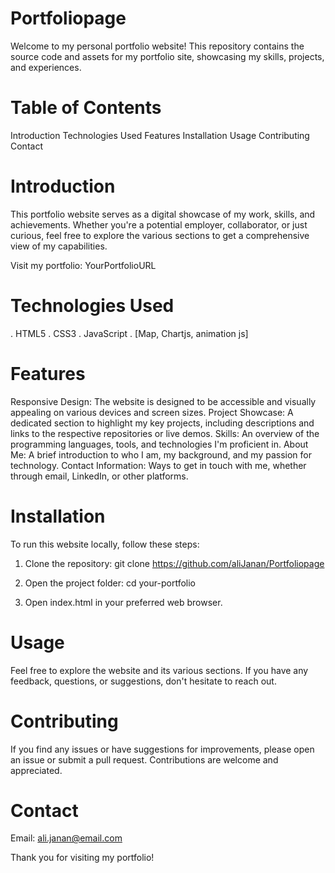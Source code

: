 # Portfoliopage

Welcome to my personal portfolio website! This repository contains the source code and assets for my portfolio site, showcasing my skills, projects, and experiences.

# Table of Contents
Introduction
Technologies Used
Features
Installation
Usage
Contributing
Contact

# Introduction
This portfolio website serves as a digital showcase of my work, skills, and achievements. Whether you're a potential employer, collaborator, or just curious, feel free to explore the various sections to get a comprehensive view of my capabilities.

Visit my portfolio: YourPortfolioURL

# Technologies Used
. HTML5
. CSS3
. JavaScript
. [Map, Chartjs, animation js]

# Features
Responsive Design: The website is designed to be accessible and visually appealing on various devices and screen sizes.
Project Showcase: A dedicated section to highlight my key projects, including descriptions and links to the respective repositories or live demos.
Skills: An overview of the programming languages, tools, and technologies I'm proficient in.
About Me: A brief introduction to who I am, my background, and my passion for technology.
Contact Information: Ways to get in touch with me, whether through email, LinkedIn, or other platforms.



# Installation
To run this website locally, follow these steps:

1. Clone the repository:
git clone https://github.com/aliJanan/Portfoliopage

2. Open the project folder:
cd your-portfolio

3. Open index.html in your preferred web browser.


# Usage
Feel free to explore the website and its various sections. If you have any feedback, questions, or suggestions, don't hesitate to reach out.

# Contributing
If you find any issues or have suggestions for improvements, please open an issue or submit a pull request. Contributions are welcome and appreciated.


# Contact
Email: ali.janan@email.com

Thank you for visiting my portfolio!
